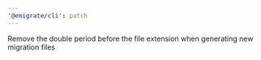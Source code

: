 ```yaml
---
'@emigrate/cli': patch
---
```


Remove the double period before the file extension when generating new migration files
